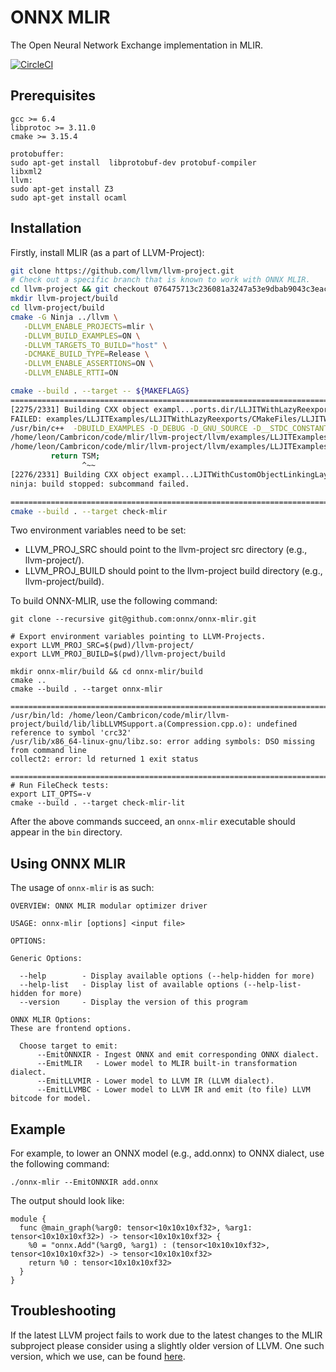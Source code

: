 # ONNX MLIR
The Open Neural Network Exchange implementation in MLIR.

[![CircleCI](https://circleci.com/gh/onnx/onnx-mlir/tree/master.svg?style=svg)](https://circleci.com/gh/onnx/onnx-mlir/tree/master)

## Prerequisites

```
gcc >= 6.4
libprotoc >= 3.11.0
cmake >= 3.15.4

protobuffer:
sudo apt-get install  libprotobuf-dev protobuf-compiler
libxml2
llvm:
sudo apt-get install Z3
sudo apt-get install ocaml

```

## Installation

Firstly, install MLIR (as a part of LLVM-Project):

[same-as-file]: <> (utils/install-mlir.sh)
``` bash
git clone https://github.com/llvm/llvm-project.git
# Check out a specific branch that is known to work with ONNX MLIR.
cd llvm-project && git checkout 076475713c236081a3247a53e9dbab9043c3eac2 && cd ..
mkdir llvm-project/build
cd llvm-project/build
cmake -G Ninja ../llvm \
   -DLLVM_ENABLE_PROJECTS=mlir \
   -DLLVM_BUILD_EXAMPLES=ON \
   -DLLVM_TARGETS_TO_BUILD="host" \
   -DCMAKE_BUILD_TYPE=Release \
   -DLLVM_ENABLE_ASSERTIONS=ON \
   -DLLVM_ENABLE_RTTI=ON

cmake --build . --target -- ${MAKEFLAGS}
====================================================================================================
[2275/2331] Building CXX object exampl...ports.dir/LLJITWithLazyReexports.cpp.o
FAILED: examples/LLJITExamples/LLJITWithLazyReexports/CMakeFiles/LLJITWithLazyReexports.dir/LLJITWithLazyReexports.cpp.o 
/usr/bin/c++  -DBUILD_EXAMPLES -D_DEBUG -D_GNU_SOURCE -D__STDC_CONSTANT_MACROS -D__STDC_FORMAT_MACROS -D__STDC_LIMIT_MACROS -Iexamples/LLJITExamples/LLJITWithLazyReexports -I/home/leon/Cambricon/code/mlir/llvm-project/llvm/examples/LLJITExamples/LLJITWithLazyReexports -I/home/leon/Cambricon/anaconda3/include/libxml2 -Iinclude -I/home/leon/Cambricon/code/mlir/llvm-project/llvm/include -fPIC -fvisibility-inlines-hidden -Werror=date-time -Wall -Wextra -Wno-unused-parameter -Wwrite-strings -Wcast-qual -Wno-missing-field-initializers -pedantic -Wno-long-long -Wimplicit-fallthrough -Wno-maybe-uninitialized -Wno-noexcept-type -Wdelete-non-virtual-dtor -Wno-comment -fdiagnostics-color -ffunction-sections -fdata-sections -O3     -fno-exceptions -UNDEBUG -std=c++14 -MD -MT examples/LLJITExamples/LLJITWithLazyReexports/CMakeFiles/LLJITWithLazyReexports.dir/LLJITWithLazyReexports.cpp.o -MF examples/LLJITExamples/LLJITWithLazyReexports/CMakeFiles/LLJITWithLazyReexports.dir/LLJITWithLazyReexports.cpp.o.d -o examples/LLJITExamples/LLJITWithLazyReexports/CMakeFiles/LLJITWithLazyReexports.dir/LLJITWithLazyReexports.cpp.o -c /home/leon/Cambricon/code/mlir/llvm-project/llvm/examples/LLJITExamples/LLJITWithLazyReexports/LLJITWithLazyReexports.cpp
/home/leon/Cambricon/code/mlir/llvm-project/llvm/examples/LLJITExamples/LLJITWithLazyReexports/LLJITWithLazyReexports.cpp: In lambda function:
/home/leon/Cambricon/code/mlir/llvm-project/llvm/examples/LLJITExamples/LLJITWithLazyReexports/LLJITWithLazyReexports.cpp:110:16: error: could not convert ‘TSM’ from ‘llvm::orc::ThreadSafeModule’ to ‘llvm::Expected<llvm::orc::ThreadSafeModule>’
         return TSM;
                ^~~
[2276/2331] Building CXX object exampl...LJITWithCustomObjectLinkingLayer.cpp.o
ninja: build stopped: subcommand failed.

====================================================================================================
cmake --build . --target check-mlir
```

Two environment variables need to be set:
- LLVM_PROJ_SRC should point to the llvm-project src directory (e.g., llvm-project/).
- LLVM_PROJ_BUILD should point to the llvm-project build directory (e.g., llvm-project/build).

To build ONNX-MLIR, use the following command:

[same-as-file]: <> ({"ref": "utils/install-onnx-mlir.sh", "skip-doc": 2})
```
git clone --recursive git@github.com:onnx/onnx-mlir.git

# Export environment variables pointing to LLVM-Projects.
export LLVM_PROJ_SRC=$(pwd)/llvm-project/
export LLVM_PROJ_BUILD=$(pwd)/llvm-project/build

mkdir onnx-mlir/build && cd onnx-mlir/build
cmake ..
cmake --build . --target onnx-mlir

====================================================================================================
/usr/bin/ld: /home/leon/Cambricon/code/mlir/llvm-project/build/lib/libLLVMSupport.a(Compression.cpp.o): undefined reference to symbol 'crc32'
/usr/lib/x86_64-linux-gnu/libz.so: error adding symbols: DSO missing from command line
collect2: error: ld returned 1 exit status

====================================================================================================
# Run FileCheck tests:
export LIT_OPTS=-v
cmake --build . --target check-mlir-lit
```

After the above commands succeed, an `onnx-mlir` executable should appear in the `bin` directory. 

## Using ONNX MLIR

The usage of `onnx-mlir` is as such:
```
OVERVIEW: ONNX MLIR modular optimizer driver

USAGE: onnx-mlir [options] <input file>

OPTIONS:

Generic Options:

  --help        - Display available options (--help-hidden for more)
  --help-list   - Display list of available options (--help-list-hidden for more)
  --version     - Display the version of this program

ONNX MLIR Options:
These are frontend options.

  Choose target to emit:
      --EmitONNXIR - Ingest ONNX and emit corresponding ONNX dialect.
      --EmitMLIR   - Lower model to MLIR built-in transformation dialect.
      --EmitLLVMIR - Lower model to LLVM IR (LLVM dialect).
      --EmitLLVMBC - Lower model to LLVM IR and emit (to file) LLVM bitcode for model.
```

## Example

For example, to lower an ONNX model (e.g., add.onnx) to ONNX dialect, use the following command:
```
./onnx-mlir --EmitONNXIR add.onnx
```
The output should look like:
```
module {
  func @main_graph(%arg0: tensor<10x10x10xf32>, %arg1: tensor<10x10x10xf32>) -> tensor<10x10x10xf32> {
    %0 = "onnx.Add"(%arg0, %arg1) : (tensor<10x10x10xf32>, tensor<10x10x10xf32>) -> tensor<10x10x10xf32>
    return %0 : tensor<10x10x10xf32>
  }
}
```

## Troubleshooting

If the latest LLVM project fails to work due to the latest changes to the MLIR subproject please consider using a slightly older version of LLVM. One such version, which we use, can be found [here](https://github.com/clang-ykt/llvm-project).
